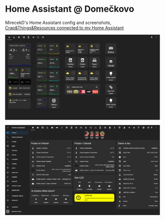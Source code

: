 # Home Assistant @ Domečkovo

MirecekD's Home Assistant config and screenshots, [Crap&Things&Resources connected to my Home Assistant](crt.md)

![Screenshot](homeassistant_dashes/DASHmain.png)

![Screenshot](homeassistant_dashes/HAmain.png)
